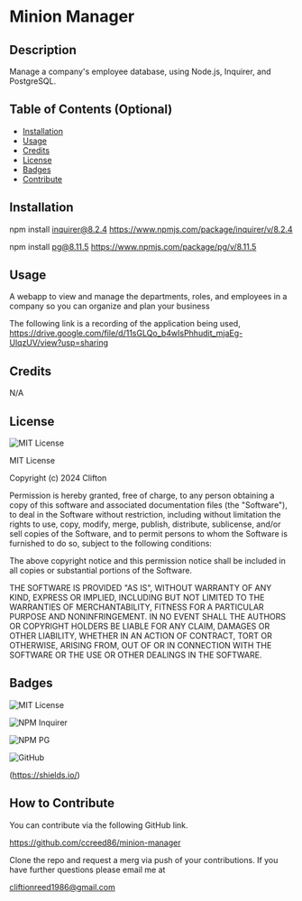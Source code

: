 # Minion Manager

## Description

Manage a company's employee database, using Node.js, Inquirer, and PostgreSQL.

## Table of Contents (Optional)

- [Installation](#installation)
- [Usage](#usage)
- [Credits](#credits)
- [License](#license)
- [Badges](#badges)
- [Contribute](#how-to-contribute)


## Installation

npm install inquirer@8.2.4
https://www.npmjs.com/package/inquirer/v/8.2.4

npm install pg@8.11.5
https://www.npmjs.com/package/pg/v/8.11.5

## Usage

A webapp to view and manage the departments, roles, and employees in a company
so you can organize and plan your business

The following link is a recording of the application being used,
https://drive.google.com/file/d/11sGLQo_b4wIsPhhudit_mjaEg-UlqzUV/view?usp=sharing

## Credits

N/A

## License

![MIT License](https://img.shields.io/badge/License-MIT-purple)

MIT License

Copyright (c) 2024 Clifton

Permission is hereby granted, free of charge, to any person obtaining a copy
of this software and associated documentation files (the "Software"), to deal
in the Software without restriction, including without limitation the rights
to use, copy, modify, merge, publish, distribute, sublicense, and/or sell
copies of the Software, and to permit persons to whom the Software is
furnished to do so, subject to the following conditions:

The above copyright notice and this permission notice shall be included in all
copies or substantial portions of the Software.

THE SOFTWARE IS PROVIDED "AS IS", WITHOUT WARRANTY OF ANY KIND, EXPRESS OR
IMPLIED, INCLUDING BUT NOT LIMITED TO THE WARRANTIES OF MERCHANTABILITY,
FITNESS FOR A PARTICULAR PURPOSE AND NONINFRINGEMENT. IN NO EVENT SHALL THE
AUTHORS OR COPYRIGHT HOLDERS BE LIABLE FOR ANY CLAIM, DAMAGES OR OTHER
LIABILITY, WHETHER IN AN ACTION OF CONTRACT, TORT OR OTHERWISE, ARISING FROM,
OUT OF OR IN CONNECTION WITH THE SOFTWARE OR THE USE OR OTHER DEALINGS IN THE
SOFTWARE.


## Badges

![MIT License](https://img.shields.io/badge/License-MIT-darkgreen)

![NPM Inquirer](https://img.shields.io/badge/NPM-INQUIRER-darkblue)

![NPM PG](https://img.shields.io/badge/NPM-PG-lightblue)

![GitHub](https://img.shields.io/badge/GitHub-black)

(https://shields.io/)

## How to Contribute

You can contribute via the following GitHub link.

https://github.com/ccreed86/minion-manager

Clone the repo and request a merg via push of your contributions. If you have further questions please email me at 

cliftionreed1986@gmail.com
